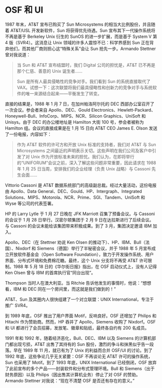 # OSF 和 UI

1987 年末，AT\&T 宣布已购买了 Sun Microsystems 的相当大比例股份，并且随着 AT\&T/USL 开发新软件，Sun 将获得优先待遇。Sun 宣布其下一代操作系统将不再是基于 Berkeley Unix 衍生的 SunOS 的进一步扩展，而是基于 System V 第 4 版（SVR4）。这消息让 Unix 领域的许多人震惊不已：科学界感到 Sun 正在背弃他们，而其他厂商则担心这“特殊关系”会让 Sun 抢先一步。Armando Stettner 曾对我说道：

>当 Sun 和 AT\&T 宣布结盟时，我们 Digital 公司的担忧是，AT\&T 已不再是那个仁慈、善意的 Unix 诞生者……
>
>Sun 是所有人最具侵略性的竞争对手。我们看到 Sun 的系统直接取代了 VAX。试想一下：这次联盟将我们最具侵略性和创新力的竞争对手与系统软件的唯一来源结合起来——平衡发生了转变。

直接的结果是，1988 年 1 月 7 日，在加州帕洛阿尔托的 DEC 西部办公室召开了一次会议。参会者来自 Apollo、DEC、Gould Electronics、Hewlett-Packard、Honeywell-Bull、InfoCorp、MIPS、NCR、Silicon Graphics、UniSoft 和 Unisys。由于 DEC 的办公楼地址是 Hamilton 大街 100 号，参会者被称为 Hamilton 组。会议的直接成果是在 1 月 15 日向 AT\&T CEO James E. Olson 发送了一份电报，内容如下：

>作为 AT\&T 软件的许可方和开放 Unix 标准的支持者，我们对 AT\&T 与 Sun Microsystems 之间最近的声明表示关切。这些声明在我们公司及客户中引发了对 Unix 作为开放标准未来的担忧。我们认为，在即将举行的“UNIFORUM”会议之前，深入了解这些问题非常重要，因此请求在 1988 年 1 月 25 日当周，安排我们的企业经理（负责 Unix 战略）与 Cassoni 先生会面……

Vittorio Cassoni 是 AT\&T 数据系统部门的高级副总裁。经过大量活动，这份电报由 Apollo、Data General、DEC、Gould、HP、Intergraph、Integrated Solutions、MIPS、Motorola、NCR、Prime、SGI、Tandem、UniSoft 和 Wyse 等公司的代表签署。

HP 的 Larry Lytle 于 1 月 27 日晚在 JFK Marriott 召集了预备会议。与 Cassoni 的会议于 1 月 28 日举行。汉密尔顿集团于 2 月 9 日在达拉斯进行了后续会议。与 Cassoni 的会议未能给该集团带来积极成果。到了 3 月，集团决定邀请 IBM 加入。

Apollo、DEC（在 Stettner 劝说 Ken Olsen 的推动下）、HP、IBM、Bull（法国）、Nixdorf 和 Siemens（德国）举行了半秘密会议，并于 1988 年 5 月宣布成立开放软件基金会（Open Software Foundation），致力于开发操作系统、用户界面、分布式环境和免费棉花糖。最终，这个 Unix 分支将不再受 AT\&T 许可限制。1988 年 5 月 18 日的《华尔街日报》指出，在 OSF 启动仪式上，没有人记得 Ken Olsen 曾与 IBM 的首席执行官“同台出现”。

Thompson 当时人在澳大利亚。当 Ritchie 告诉他发生的事情时，他说：“想想看，IBM 和 DEC 同在一个房间里，而这就是我们做到的！”

AT\&T、Sun 及其圈内人很快组建了一个对立联盟：UNIX International，专注于推广 SVR4。

到 1989 年底，OSF 推出了用户界面 Motif，反响良好。OSF 还增加了 Philips 和 Hitachi 作为赞助商。然而，HP 吞并了 Apollo，Siemens 收购了 Nixdorf。OSF 和 UI 都进行了会员招募，发放笔、徽章和贴纸，最终各自约有 200 名成员。

1991 年和 1992 年，随着经济恶化，Bull、DEC、IBM 以及 Siemens 的计算机部门都出现亏损，AT\&T 出售了其持有的 Sun 股份，激烈的争斗和抹黑似乎告一段落。早在 1989 年 11 月，就已有为了 Unix 的利益而合并 OSF/UI 的讨论。到了 1992 年底，这些争论几乎无关紧要：OSF 不再谈论无 AT\&T 许可的操作系统，Sun 也采用了 Motif。到了 1993 年底，UNIX International 已经倒闭，OSF 放弃了此前宣布的多个产品——封装软件和分布式管理环境。Bull 和 Siemens（出于财务原因）以及 Philips（因出售其计算机业务）停止了对 OSF 的赞助。Armando Stettner 对我说：“现在不清楚 OSF 是否还有存在的意义。”
